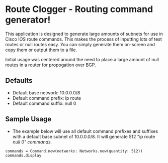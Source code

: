 # Route Clogger - Routing command generator!

This application is designed to generate large amounts of subnets for use in Cisco IOS route commands. This makes the process of inputting lots of test routes or null routes easy. You can simply generate them on-screen and copy them or output them to a file.

Initial usage was centered around the need to place a large amount of null routes in a router for propogation over BGP.

## Defaults
- Default base network: 10.0.0.0/8
- Default command prefix: ip route
- Default command suffix: null 0

## Sample Usage
- The example below will use all default command prefixes and suffixes with a default base subnet of 10.0.0.0/8. It will generate 512 "ip route <address> <netmask> null 0" commands.
```
commands = Command.new(networks: Networks.new(quantity: 512))
commands.display
```
